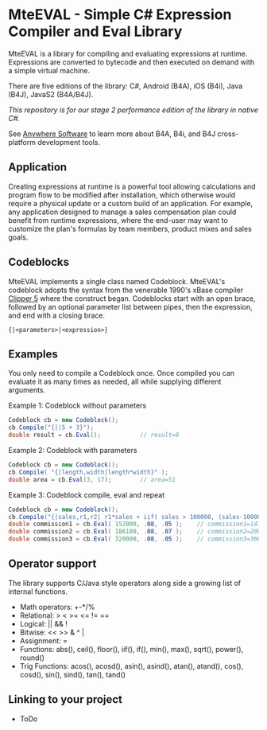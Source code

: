# MteEVAL - Simple C# Expression Compiler and Eval Library

MteEVAL is a library for compiling and evaluating expressions at runtime. Expressions are converted to bytecode and then executed on demand with a simple virtual machine.

There are five editions of the library: C#, Android (B4A), iOS (B4i), Java (B4J), JavaS2 (B4A/B4J).

   *This repository is for our stage 2 performance edition of the library in native C#.*

See [Anywhere Software](https://www.idevaffiliate.com/33168/16-0-3-1.html) to learn more about B4A, B4i, and B4J cross-platform development tools.

## Application

Creating expressions at runtime is a powerful tool allowing calculations and program flow to be modified after installation, which otherwise would require a physical update or a custom build of an application. For example, any application designed to manage a sales compensation plan could benefit from runtime expressions, where the end-user may want to customize the plan's formulas by team members, product mixes and sales goals.

## Codeblocks

MteEVAL implements a single class named Codeblock. MteEVAL's codeblock adopts the syntax from the venerable 1990's xBase compiler [Clipper 5](https://en.wikipedia.org/wiki/Clipper_(programming_language)) where the construct began. Codeblocks start with an open brace, followed by an optional parameter list between pipes, then the expression, and end with a closing brace.

```clipper
{|<parameters>|<expression>}
```

## Examples

You only need to compile a Codeblock once.  Once compiled you can evaluate it as many times as needed, all while supplying different arguments. 

Example 1: Codeblock without parameters

```cs
Codeblock cb = new Codeblock();
cb.Compile("{||5 + 3}");
double result = cb.Eval();           // result=8
```

Example 2: Codeblock with parameters

```cs
Codeblock cb = new Codeblock();
cb.Compile( "{|length,width|length*width}" );
double area = cb.Eval(3, 17);        // area=51
```

Example 3: Codeblock compile, eval and repeat

```cs
Codeblock cb = new Codeblock();
cb.Compile("{|sales,r1,r2| r1*sales + iif( sales > 100000, (sales-100000)*r2, 0 ) }");
double commission1 = cb.Eval( 152000, .08, .05 );    // commission1=14760
double commission2 = cb.Eval( 186100, .08, .07 );    // commission2=20915
double commission3 = cb.Eval( 320000, .08, .05 );    // commission3=36600
```
## Operator support

The library supports C/Java style operators along side a growing list of internal functions.

* Math operators: +-*/%
* Relational: > < >= <= != ==
* Logical: || && !
* Bitwise: << >> & ^ |
* Assignment: =
* Functions: abs(), ceil(), floor(), iif(), if(), min(), max(), sqrt(), power(), round()
* Trig Functions: acos(), acosd(), asin(), asind(), atan(), atand(), cos(), cosd(), sin(), sind(), tan(), tand()

## Linking to your project

* ToDo
